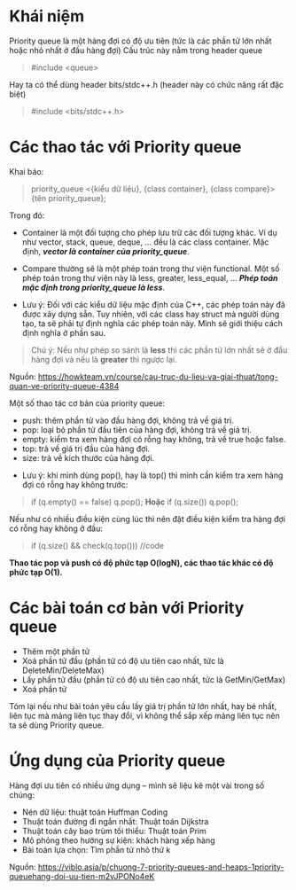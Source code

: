 # Khái niệm
Priority queue là một hàng đợi có độ ưu tiên (tức là các phần tử lớn nhất hoặc nhỏ nhất ở đầu hàng đợi)
Cấu trúc này nằm trong header queue

> #include \<queue>

Hay ta có thể dùng header bits/stdc++.h (header này có chức năng rất đặc biệt)

> #include <bits/stdc++.h>

# Các thao tác với Priority queue
Khai báo: 
> priority_queue <{kiểu dữ liệu}, {class container}, {class compare}> {tên priority_queue};

Trong đó:
- Container là một đối tượng cho phép lưu trữ các đối tượng khác. Ví dụ như vector, stack, queue, deque, … đều là các class container. Mặc định, **_vector là container của priority_queue_**.

- Compare thường sẽ là một phép toán trong thư viện functional. Một số phép toán trong thư viện này là less, greater, less_equal, … **_Phép toán mặc định trong priority_queue là less_**. 

* Lưu ý: Đối với các kiểu dữ liệu mặc định của C++, các phép toán này đã được xây dựng sẵn. Tuy nhiên, với các class hay struct mà người dùng tạo, ta sẽ phải tự định nghĩa các phép toán này. Mình sẽ giới thiệu cách định nghĩa ở phần sau.

> Chú ý: Nếu như phép so sánh là **less** thì các phần tử lớn nhất sẽ ở đầu hàng đợi và nếu là **greater** thì ngược lại.

Nguồn: https://howkteam.vn/course/cau-truc-du-lieu-va-giai-thuat/tong-quan-ve-priority-queue-4384

Một số thao tác cơ bản của priority queue:
- push: thêm phần tử vào đầu hàng đợi, không trả về giá trị.
- pop: loại bỏ phần tử đầu tiên của hàng đợi, không trả về giá trị.
- empty: kiểm tra xem hàng đợi có rỗng hay không, trả về true hoặc false.
- top: trả về giá trị đầu của hàng đợi.
- size: trả về kích thước của hàng đợi.

* Lưu ý: khi mình dùng pop(), hay là top() thì mình cần kiểm tra xem hàng đợi có rỗng hay không trước:

> if (q.empty() == false) q.pop();
**Hoặc**
> if (q.size()) q.pop();

Nếu như có nhiều điều kiện cùng lúc thì nên đặt điều kiện kiểm tra hàng đợi có rỗng hay không ở đầu:

> if (q.size() && check(q.top())) //code

**Thao tác pop và push có độ phức tạp O(logN), các thao tác khác có độ phức tạp O(1).**

# Các bài toán cơ bản với Priority queue

- Thêm một phần tử
- Xoá phần tử đầu (phần tử có độ ưu tiên cao nhất, tức là DeleteMin/DeleteMax) 
- Lấy phần tử đầu (phần tử có độ ưu tiên cao nhất, tức là GetMin/GetMax)
- Xoá phần tử 

Tóm lại nếu như bài toán yêu cầu lấy giá trị phần tử lớn nhất, hay bé nhất, liên tục mà mảng liên tục thay đổi, vì không thể sắp xếp mảng liên tục nên ta sẽ dùng Priority queue.

# Ứng dụng của Priority queue

Hàng đợi ưu tiên có nhiều ứng dụng – mình sẽ liệu kê một vài trong số chúng:

- Nén dữ liệu: thuật toán Huffman Coding
- Thuật toán đường đi ngắn nhất: Thuật toán Dijkstra
- Thuật toán cây bao trùm tối thiểu: Thuật toán Prim
- Mô phỏng theo hướng sự kiện: khách hàng xếp hàng
- Bài toán lựa chọn: Tìm phần tử nhỏ thứ k

Nguồn: https://viblo.asia/p/chuong-7-priority-queues-and-heaps-1priority-queuehang-doi-uu-tien-m2vJPONo4eK





